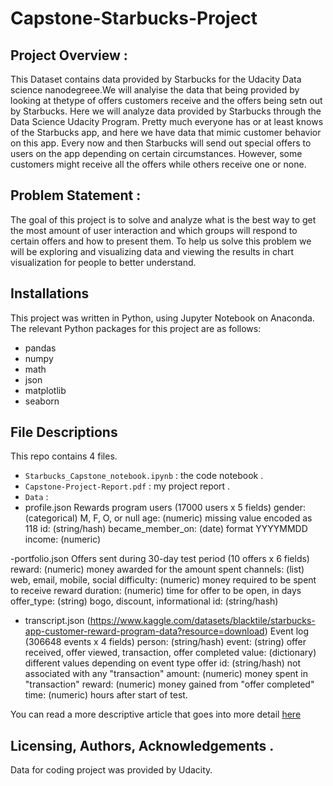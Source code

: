# Capstone-Starbucks-Project

## Project Overview :
This Dataset contains data provided by Starbucks for the Udacity Data science nanodegreee.We will analyise the data that being provided by looking at thetype of offers customers receive and the offers being setn out by Starbucks. Here we will analyze data provided by Starbucks through the Data Science Udacity Program. Pretty much everyone has or at least knows of the Starbucks app, and here we have data that mimic customer behavior on this app. Every now and then Starbucks will send out special offers to users on the app depending on certain circumstances. However, some customers might receive all the offers while others receive one or none.



## Problem Statement :
The goal of this project is to solve and analyze what is the best way to get the most amount of user interaction and which groups will respond to certain offers and how to present them. To help us solve this problem we will be exploring and visualizing data and viewing the results in chart visualization for people to better understand.

## Installations
This project was written in Python, using Jupyter Notebook on Anaconda. The relevant Python packages for this project are as follows:

- pandas
- numpy
- math
- json
- matplotlib
- seaborn 

## File Descriptions
This repo contains 4 files. 
- `Starbucks_Capstone_notebook.ipynb` : the code notebook .
-  `Capstone-Project-Report.pdf` : my project report .
-   `Data` :
   - profile.json
        Rewards program users (17000 users x 5 fields)
        gender: (categorical) M, F, O, or null
        age: (numeric) missing value encoded as 118
        id: (string/hash)
        became_member_on: (date) format YYYYMMDD
        income: (numeric)

   -portfolio.json
        Offers sent during 30-day test period (10 offers x 6 fields)
        reward: (numeric) money awarded for the amount spent
        channels: (list) web, email, mobile, social
        difficulty: (numeric) money required to be spent to receive reward
        duration: (numeric) time for offer to be open, in days
        offer_type: (string) bogo, discount, informational
        id: (string/hash)

   - transcript.json (https://www.kaggle.com/datasets/blacktile/starbucks-app-customer-reward-program-data?resource=download)
        Event log (306648 events x 4 fields)
        person: (string/hash)
        event: (string) offer received, offer viewed, transaction, offer completed
        value: (dictionary) different values depending on event type
        offer id: (string/hash) not associated with any "transaction"
        amount: (numeric) money spent in "transaction"
        reward: (numeric) money gained from "offer completed"
        time: (numeric) hours after start of test.
 
You can read a more descriptive article that goes into more detail [here](https://medium.com/@stephanie30024/starbucks-analysis-capstone-project-a0b0a9cdc1d9)

## Licensing, Authors, Acknowledgements .
Data for coding project was provided by Udacity.
